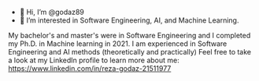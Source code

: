 - 👋 Hi, I’m @godaz89
- 👀 I’m interested in Software Engineering, AI, and Machine Learning.

My bachelor's and master's were in Software Engineering and I completed my Ph.D. in Machine learning in 2021. I am experienced in Software Engineering and AI methods (theoretically and practically)
Feel free to take a look at my LinkedIn profile to learn more about me: https://www.linkedin.com/in/reza-godaz-21511977
<!---
godaz89/godaz89 is a ✨ special ✨ repository because its `README.md` (this file) appears on your GitHub profile.
You can click the Preview link to take a look at your changes.
--->
